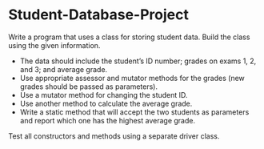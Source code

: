 # Student-Database-Project

Write a program that uses a class for storing student data. Build the class using the given information.

 - The data should include the student’s ID number; grades on exams 1, 2, and 3; and average grade.
 - Use appropriate assessor and mutator methods for the grades (new grades should be passed as parameters).
 - Use a mutator method for changing the student ID.
 - Use another method to calculate the average grade.
 - Write a static method that will accept the two students as parameters and report which one has the highest average grade.

Test all constructors and methods using a separate driver class.
